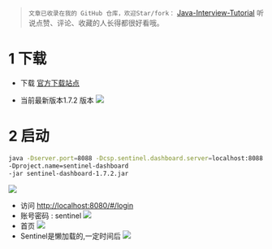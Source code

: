 > `文章已收录在我的 GitHub 仓库，欢迎Star/fork：`
> [Java-Interview-Tutorial](https://github.com/Wasabi1234/Java-Interview-Tutorial)
> 听说点赞、评论、收藏的人长得都很好看哦。

# 1 下载
- 下载
[官方下载站点](https://github.com/alibaba/Sentinel/releases)

- 当前最新版本1.7.2 版本
![](https://img-blog.csdnimg.cn/20200513094946766.png?x-oss-process=image/watermark,type_ZmFuZ3poZW5naGVpdGk,shadow_10,text_SmF2YUVkZ2U=,size_1,color_FFFFFF,t_70)
# 2 启动

```bash
java -Dserver.port=8088 -Dcsp.sentinel.dashboard.server=localhost:8088 
-Dproject.name=sentinel-dashboard 
-jar sentinel-dashboard-1.7.2.jar
```
![](https://img-blog.csdnimg.cn/20200513100451552.png?x-oss-process=image/watermark,type_ZmFuZ3poZW5naGVpdGk,shadow_10,text_SmF2YUVkZ2U=,size_1,color_FFFFFF,t_70)
- 访问
[http://localhost:8080/#/login](http://localhost:8080/#/login)
- 账号密码 : sentinel
![](https://img-blog.csdnimg.cn/2020051310064034.png?x-oss-process=image/watermark,type_ZmFuZ3poZW5naGVpdGk,shadow_10,text_SmF2YUVkZ2U=,size_1,color_FFFFFF,t_70)
- 首页
![](https://img-blog.csdnimg.cn/20200515092929771.png?x-oss-process=image/watermark,type_ZmFuZ3poZW5naGVpdGk,shadow_10,text_SmF2YUVkZ2U=,size_1,color_FFFFFF,t_70)
- Sentinel是懒加载的,一定时间后
![](https://img-blog.csdnimg.cn/20191027212416647.png?x-oss-process=image/watermark,type_ZmFuZ3poZW5naGVpdGk,shadow_10,text_SmF2YUVkZ2U=,size_1,color_FFFFFF,t_70)